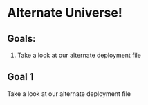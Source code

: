 # Alternate Universe!


## Goals:
1. Take a look at our alternate deployment file

## Goal 1
Take a look at our alternate deployment file
